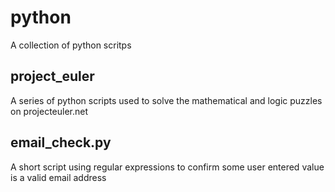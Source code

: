 # python
A collection of python scritps

## project_euler
A series of python scripts used to solve the mathematical and logic puzzles on projecteuler.net

## email_check.py
A short script using regular expressions to confirm some user entered value is a valid email address

